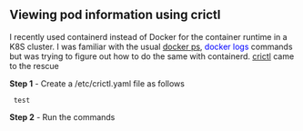 ## Viewing pod information using crictl

I recently used containerd instead of Docker for the container runtime in a K8S cluster. I was familiar with the usual <u>docker ps</u>, <span style="color:blue">docker logs <container-id></span> commands but was trying to figure out how to do the same with containerd. [crictl](https://github.com/kubernetes-sigs/cri-tools/blob/master/docs/crictl.md) came to the rescue

**Step 1** - Create a /etc/crictl.yaml file as follows

<pre><code> test </code></pre>

**Step 2** - Run the commands

